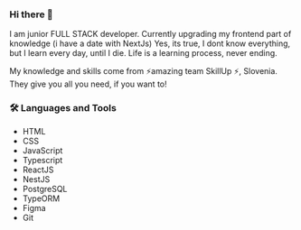 ### Hi there 👋

I am junior FULL STACK developer. Currently upgrading my frontend part of knowledge (i have a date with NextJs) 
Yes, its true, I dont know everything, but I learn every day, until I die. Life is a learning process, never ending. 

My knowledge and skills come from ⚡amazing team SkillUp ⚡, Slovenia. They give you all you need, if you want to!  

### 🛠️ Languages and Tools
-  HTML
-  CSS
-  JavaScript
-  Typescript
-  ReactJS
-  NestJS
-  PostgreSQL
-  TypeORM
-  Figma
-  Git
